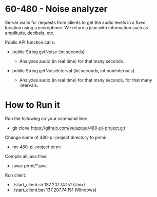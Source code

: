 60-480 - Noise analyzer
============================
Server waits for requests from clients to get the audio levels in a fixed location
using a microphone. We return a json with information such as amplitude, decibels,
etc.

Public API function calls:

  - public String getNoise (int seconds)
    - Analyzes audio (in real time) for that many seconds.

  - public String getNoiseInterval (int seconds, int numIntervals)
    - Analyzes audio (in real time) for that many seconds, for that
  many intervals.

How to Run it
===============
Run the following on your command line:
  - git clone https://github.com/velazqua/480-pi-project.git

Change name of 480-pi-project directory to pirmi:
  - mv 480-pi-project pirmi

Compile all java files:
  - javac pirmi/*.java

Run client:
  - ./start_client.sh 137.207.74.151 (Unix)
  - ./start_client.bat 137.207.74.151 (Windows)
